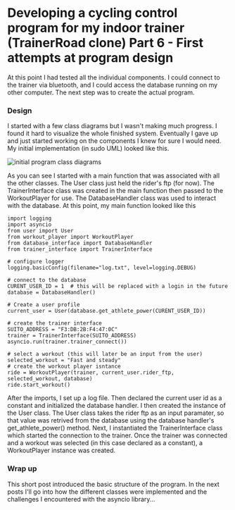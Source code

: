 # Developing a cycling control program for my indoor trainer (TrainerRoad clone) Part 6 - First attempts at program design 

At this point I had tested all the individual components. I could connect to the trainer via bluetooth, and I could access the database running on my other computer. The next step was to create the actual program. 
### Design
I started with a few class diagrams but I wasn't making much progress. I found it hard to visualize the whole finished system.
Eventually I gave up and just started working on the components I knew for sure I would need. My initial implementation (in sudo UML) looked like this.

![initial program class diagrams](https://user-images.githubusercontent.com/102377660/186519519-c6144003-d2ee-4754-9cb2-281d9a83065c.png)

As you can see I started with a main function that was associated with all the other classes. The User class just held the rider's ftp (for now). The TrainerInterface class was created in the main function then passed to the WorkoutPlayer for use. The DatabaseHandler class was used to interact with the database. 
At this point, my main function looked like this
```
import logging
import asyncio
from user import User
from workout_player import WorkoutPlayer
from database_interface import DatabaseHandler
from trainer_interface import TrainerInterface

# configure logger
logging.basicConfig(filename="log.txt", level=logging.DEBUG)

# connect to the database
CURENT_USER_ID = 1  # this will be replaced with a login in the future
database = DatabaseHandler()

# Create a user profile
current_user = User(database.get_athlete_power(CURENT_USER_ID))

# create the trainer interface
SUITO_ADDRESS = "F3:DB:2B:F4:47:0C"
trainer = TrainerInterface(SUITO_ADDRESS)
asyncio.run(trainer.trainer_connect())

# select a workout (this will later be an input from the user)
selected_workout = "Fast and steady"
# create the workout player isntance
ride = WorkoutPlayer(trainer, current_user.rider_ftp, selected_workout, database)
ride.start_workout()
```
After the imports, I set up a log file. Then declared the current user id as a constant and initialized the database handler. I then created the instance of the User class. The User class takes the rider ftp as an input paramater, so that value was retrived from the database using the database handler's get_athlete_power() method.
Next, I instantiated the TrainerInterface class which started the connection to the trainer. Once the trainer was connected and a workout was selected (in this case declared as a constant), a WorkoutPlayer instance was created.

### Wrap up 
This short post introduced the basic structure of the program. In the next posts I'll go into how the different classes were implemented and the challenges I encountered with the asyncio library... 

